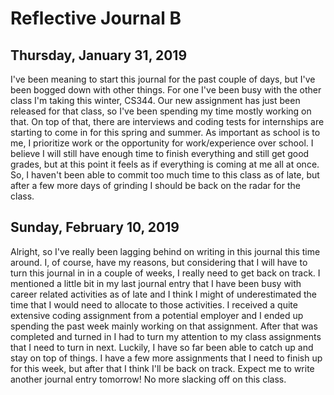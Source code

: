 # Reflective Journal B

## Thursday, January 31, 2019
I've been meaning to start this journal for the past couple of days, but I've been bogged down with other things. For one I've been busy with the other class I'm taking this winter, CS344. Our new assignment has just been released for that class, so I've been spending my time mostly working on that. On top of that, there are interviews and coding tests for internships are starting to come in for this spring and summer. As important as school is to me, I prioritize work or the opportunity for work/experience over school. I believe I will still have enough time to finish everything and still get good grades, but at this point it feels as if everything is coming at me all at once. So, I haven't been able to commit too much time to this class as of late, but after a few more days of grinding I should be back on the radar for the class.

## Sunday, February 10, 2019
Alright, so I've really been lagging behind on writing in this journal this time around. I, of course, have my reasons, but considering that I will have to turn this journal in in a couple of weeks, I really need to get back on track. I mentioned a little bit in my last journal entry that I have been busy with career related activities as of late and I think I might of underestimated the time that I would need to allocate to those activities. I received a quite extensive coding assignment from a potential employer and I ended up spending the past week mainly working on that assignment. After that was completed and turned in I had to turn my attention to my class assignments that I need to turn in next. Luckily, I have so far been able to catch up and stay on top of things. I have a few more assignments that I need to finish up for this week, but after that I think I'll be back on track. Expect me to write another journal entry tomorrow! No more slacking off on this class.